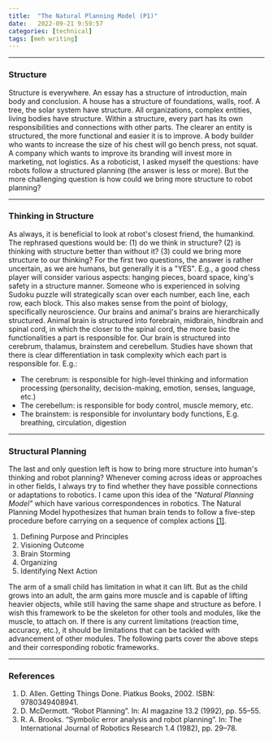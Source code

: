 ```yaml
---
title:  "The Natural Planning Model (P1)"
date:   2022-09-21 9:59:57
categories: [technical]
tags: [meh writing]
---
```

-------

### Structure

Structure is everywhere. An essay has a structure of introduction, main body and conclusion. A house has a structure of foundations, walls, roof. A tree, the solar system have structure. All organizations, complex entities, living bodies have structure. Within a structure, every part has its own responsibilities and connections with other parts. The clearer an entity is structured, the more functional and easier it is to improve. A body builder who wants to increase the size of his chest will go bench press, not squat. A company which wants to improve its branding will invest more in marketing, not logistics. As a roboticist, I asked myself the questions: have robots follow a structured planning (the answer is less or more). But the more challenging question is how could we bring more structure to robot planning?

-------

### Thinking in Structure

As always, it is beneficial to look at robot's closest friend, the humankind. The rephrased questions would be: (1) do we think in structure? (2) is thinking with structure better than without it? (3) could we bring more structure to our thinking? For the first two questions, the answer is rather uncertain, as we are humans, but generally it is a "YES". E.g., a good chess player will consider various aspects: hanging pieces, board space, king's safety in a structure manner. Someone who is experienced in solving Sudoku puzzle will strategically scan over each number, each line, each row, each block. This also makes sense from the point of biology, specifically neuroscience. Our brains and animal's brains are hierarchically structured. Animal brain is structured into forebrain, midbrain, hindbrain and spinal cord, in which the closer to the spinal cord, the more basic the functionalities a part is responsible for. Our brain is structured into cerebrum, thalamus, brainstem and cerebellum. Studies have shown that there is clear differentiation in task complexity which each part is responsible for. E.g.:

- The cerebrum: is responsible for high-level thinking and information processing (personality, decision-making, emotion, senses, language, etc.)
- The cerebellum: is responsible for body control, muscle memory, etc.
- The brainstem: is responsible for involuntary body functions, E.g. breathing, circulation, digestion

-------

### Structural Planning

The last and only question left is how to bring more structure into human's thinking and robot planning? Whenever coming across ideas or approaches in other fields, I always try to find whether they have possible connections or adaptations to robotics. I came upon this idea of the *"Natural Planning Model"* which have various correspondences in robotics. The Natural Planning Model hypothesizes that human brain tends to follow a five-step procedure before carrying on a sequence of complex actions [[1]](#references).

 1. Defining Purpose and Principles
 2. Visioning Outcome
 3. Brain Storming
 4. Organizing
 5. Identifying Next Action

The arm of a small child has limitation in what it can lift. But as the child grows into an adult, the arm gains more muscle and is capable of lifting heavier objects, while still having the same shape and structure as before. I wish this framework to be the skeleton for other tools and modules, like the muscle, to attach on. If there is any current limitations (reaction time, accuracy, etc.), it should be limitations that can be tackled with advancement of other modules. The following parts cover the above steps and their corresponding robotic frameworks.

-------

### References

1. D. Allen. Getting Things Done. Piatkus Books, 2002. ISBN: 9780349408941.
2. D. McDermott. “Robot Planning”. In: AI magazine 13.2 (1992), pp. 55–55.
3. R. A. Brooks. “Symbolic error analysis and robot planning”. In: The International Journal of Robotics Research 1.4 (1982), pp. 29–78.
